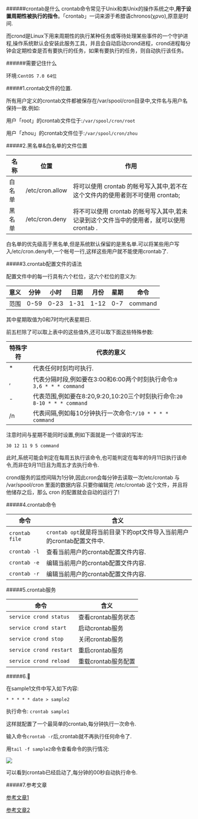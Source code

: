 ######crontab是什么
crontab命令常见于Unix和类Unix的操作系统之中,**用于设置周期性被执行的指令**。「crontab」一词来源于希腊语chronos(χρνο),原意是时间.

而crond是Linux下用来周期性的执行某种任务或等待处理某些事件的一个守护进程,操作系统默认会安装此服务工具，并且会自动启动crond进程，crond进程每分钟会定期检查是否有要执行的任务，如果有要执行的任务，则自动执行该任务。

######需要记住什么

环境:```CentOS 7.0 64位```

#####1.crontab文件的位置.

所有用户定义的crontab文件都被保存在/var/spool/cron目录中,文件名与用户名保持一致.例如:

用户「root」的crontab文件位于:```/var/spool/cron/root```

用户「zhou」的crontab文件位于:```/var/spool/cron/zhou```

#####2.黑名单&白名单的文件位置

名称  |位置           |作用
------|---------------|------------------------------------------------------------------------------
白名单|/etc/cron.allow|将可以使用 crontab 的帐号写入其中,若不在这个文件内的使用者则不可使用 crontab;
黑名单|/etc/cron.deny |将不可以使用 crontab 的帐号写入其中,若未记录到这个文件当中的使用者，就可以使用 crontab .

白名单的优先级高于黑名单,但是系统默认保留的是黑名单.可以将某些用户写入/etc/cron.deny中,一个帐号一行,这样这些用户就不能使用crontab了.

#####3.crontab配置文件的语法

配置文件中的每一行具有六个栏位，这六个栏位的意义为:

意义|分钟|小时|日期|月份|星期|命令
----|----|----|----|----|----|-------
范围|0-59|0-23|1-31|1-12|0-7 |command

其中星期取值为0和7时均代表星期日.

前五栏除了可以取上表中的这些值外,还可以取下面这些特殊参数:

特殊字符|代表的意义
--------|-----------------------------------------------------------------------
    *   |代表任何时刻均可执行.
    ,   |代表分隔时段,例如要在3:00和6:00两个时刻执行命令:```0 3,6 * * * command```
    -   |代表范围,例如要在8:20,9:20,10:20三个时刻执行命令:```20 8-10 * * * command```
    /n  |代表间隔,例如每10分钟执行一次命令:```*/10 * * * * command```
    
注意时间与星期不能同时设置,例如下面就是一个错误的写法:

```30 12 11 9 5 command```

此时,系统可能会判定在每周五执行该命令,也可能判定在每年的9月11日执行该命令,而非在9月11日且为周五才去执行命令.
    
crond服务的监控间隔为1分钟,因此cron会每分钟去读取一次/etc/crontab 与 /var/spool/cron 里面的数据内容.只要你编辑完 /etc/crontab 这个文件，并且将他储存之后，那么 cron 的配置就会自动的运行了!

#####4.crontab命令

命令              |含义
------------------|---------------------------------------------------------------------------------------------------------
```crontab file```|```crontab opt```就是将当前目录下的opt文件导入当前用户的crontab配置文件中.
```crontab -l```  |查看当前用户的crontab配置文件内容.
```crontab -e```  |编辑当前用户的crontab配置文件内容.
```crontab -r```  |编辑当前用户的crontab配置文件内容.

#####5.crontab服务

命令                       |含义
---------------------------|------------------------------------------------------------------------------------------------
```service crond status``` |查看crontab服务状态
```service crond start```  |启动crontab服务
```service crond stop```   |关闭crontab服务
```service crond restart```|重启crontab服务
```service crond reload``` |重载crontab服务配置

#####6.🌰

在sample1文件中写入如下内容:

```* * * * * date > sample2```

执行命令: ```crontab sample1```

这样就配置了一个最简单的crontab,每分钟执行一次命令.

输入命令```crontab -r```后,crontab就不再执行任何命令了.

用```tail -f sample2```命令查看命令的执行情况:

![](http://123.57.28.146/Public/Images/201602201.png)

可以看到crontab已经启动了,每分钟的00秒自动执行命令.

#####7.参考文章

[参考文章1](http://www.cnblogs.com/peida/archive/2013/01/08/2850483.html)

[参考文章2](http://www.cnblogs.com/ggjucheng/archive/2012/08/19/2646763.html)

